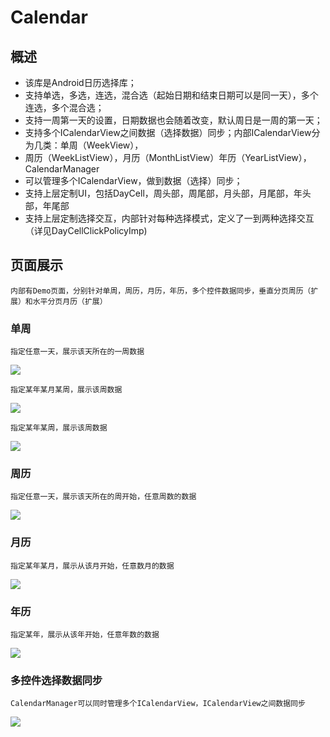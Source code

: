 # Calendar
## 概述
+   该库是Android日历选择库；
+   支持单选，多选，连选，混合选（起始日期和结束日期可以是同一天），多个连选，多个混合选；
+   支持一周第一天的设置，日期数据也会随着改变，默认周日是一周的第一天；
+   支持多个ICalendarView之间数据（选择数据）同步；内部ICalendarView分为几类：单周（WeekView），
+ 周历（WeekListView），月历（MonthListView）年历（YearListView），CalendarManager
+ 可以管理多个ICalendarView，做到数据（选择）同步；
+   支持上层定制UI，包括DayCell，周头部，周尾部，月头部，月尾部，年头部，年尾部
+   支持上层定制选择交互，内部针对每种选择模式，定义了一到两种选择交互（详见DayCellClickPolicyImp)

## 页面展示
    内部有Demo页面，分别针对单周，周历，月历，年历，多个控件数据同步，垂直分页周历（扩展）和水平分页月历（扩展）

### 单周
    指定任意一天，展示该天所在的一周数据
![](SingleWeekView.jpg)

    指定某年某月某周，展示该周数据
![](MonthWeekView.jpg)

    指定某年某周，展示该周数据
![](YearWeekView.jpg)

### 周历
    指定任意一天，展示该天所在的周开始，任意周数的数据
![](WeekListView.jpg)

### 月历
    指定某年某月，展示从该月开始，任意数月的数据
![](MonthListView.jpg)

### 年历
    指定某年，展示从该年开始，任意年数的数据
![](YearListView.jpg)

### 多控件选择数据同步
    CalendarManager可以同时管理多个ICalendarView，ICalendarView之间数据同步
![](MultiICalendarView.jpg)

